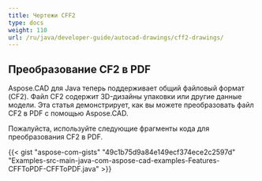 ```yaml
---
title: Чертежи CFF2
type: docs
weight: 110
url: /ru/java/developer-guide/autocad-drawings/cff2-drawings/
---
```


## **Преобразование CF2 в PDF**

Aspose.CAD для Java теперь поддерживает общий файловый формат (CF2). Файл CF2 содержит 3D-дизайны упаковки или другие данные модели. Эта статья демонстрирует, как вы можете преобразовать файл CF2 в PDF с помощью Aspose.CAD.

Пожалуйста, используйте следующие фрагменты кода для преобразования CF2 в PDF.

{{< gist "aspose-com-gists" "49c1b75d9a84e149ecf374ece2c2597d" "Examples-src-main-java-com-aspose-cad-examples-Features-CFFToPDF-CFFToPDF.java" >}}
